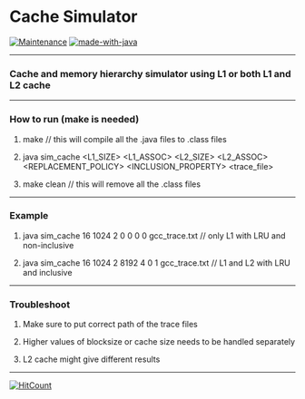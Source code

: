 

# Cache Simulator


[![Maintenance](https://img.shields.io/badge/Maintained%3F-yes-green.svg)](https://github.com/pranscript)  [![made-with-java](https://img.shields.io/badge/Made%20with-java-blue)]()

****

### Cache and memory hierarchy simulator using L1 or both L1 and L2 cache

****

### How to run (make is needed)

1. make // this will compile all the .java files to .class files

2. java sim_cache <BLOCKSIZE> <L1_SIZE> <L1_ASSOC> <L2_SIZE> <L2_ASSOC> <REPLACEMENT_POLICY> <INCLUSION_PROPERTY> <trace_file>

3. make clean // this will remove all the .class files

****

### Example

1. java sim_cache 16 1024 2 0 0 0 0 gcc_trace.txt			// only L1 with LRU and non-inclusive
			
2. java sim_cache 16 1024 2 8192 4 0 1 gcc_trace.txt			// L1 and L2 with LRU and inclusive	 

****

### Troubleshoot

1. Make sure to put correct path of the trace files

2. Higher values of blocksize or cache size needs to be handled separately

3. L2 cache might give different results

****

[![HitCount](http://hits.dwyl.com/pranscript/cache_simulator.svg)](http://hits.dwyl.com/pranscript/cache_simulator)